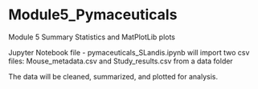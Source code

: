 # Module5_Pymaceuticals
Module 5 Summary Statistics and MatPlotLib plots

Jupyter Notebook file - pymaceuticals_SLandis.ipynb
will import two csv files:  Mouse_metadata.csv and Study_results.csv from a data folder

The data will be cleaned, summarized, and plotted for analysis.


